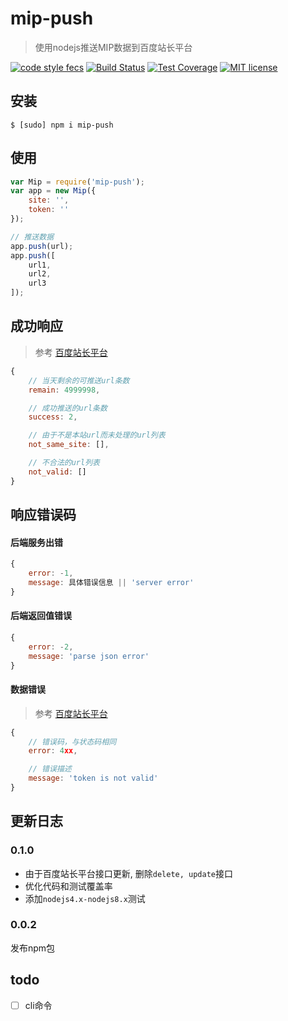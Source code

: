 # mip-push

> 使用nodejs推送MIP数据到百度站长平台

[![code style fecs](https://img.shields.io/badge/code%20style-fecs-brightgreen.svg)](https://github.com/ecomfe/fecs)
[![Build Status](https://travis-ci.org/xuexb/mip-push.svg?branch=master)](https://travis-ci.org/xuexb/mip-push)
[![Test Coverage](https://img.shields.io/coveralls/xuexb/mip-push/master.svg)](https://coveralls.io/r/xuexb/mip-push)
[![MIT license](https://img.shields.io/github/license/xuexb/mip-push.svg)](https://github.com/xuexb/mip-push)

## 安装

```shell
$ [sudo] npm i mip-push
```

## 使用

```js
var Mip = require('mip-push');
var app = new Mip({
    site: '',
    token: ''
});

// 推送数据
app.push(url);
app.push([
    url1,
    url2,
    url3
]);
```

## 成功响应

> 参考 [百度站长平台](http://zhanzhang.baidu.com/mip/index)

```js
{
    // 当天剩余的可推送url条数
    remain: 4999998,

    // 成功推送的url条数
    success: 2,

    // 由于不是本站url而未处理的url列表
    not_same_site: [],

    // 不合法的url列表
    not_valid: []
}
```

## 响应错误码

#### 后端服务出错

```js
{
    error: -1,
    message: 具体错误信息 || 'server error'
}
```

#### 后端返回值错误

```js
{
    error: -2,
    message: 'parse json error'
}
```

#### 数据错误

> 参考 [百度站长平台](http://zhanzhang.baidu.com/mip/index)

```js
{
    // 错误码，与状态码相同
    error: 4xx,

    // 错误描述
    message: 'token is not valid'
}
```

## 更新日志

### 0.1.0

- 由于百度站长平台接口更新, 删除`delete, update`接口
- 优化代码和测试覆盖率
- 添加`nodejs4.x-nodejs8.x`测试

### 0.0.2

发布npm包

## todo

- [ ] cli命令